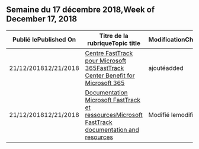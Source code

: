 <!-- This file is generated automatically each week. Changes made to this file will be overwritten.-->




## <a name="week-of-december-17-2018"></a><span data-ttu-id="11f28-101">Semaine du 17 décembre 2018,</span><span class="sxs-lookup"><span data-stu-id="11f28-101">Week of December 17, 2018</span></span>


| <span data-ttu-id="11f28-102">Publié le</span><span class="sxs-lookup"><span data-stu-id="11f28-102">Published On</span></span> |<span data-ttu-id="11f28-103">Titre de la rubrique</span><span class="sxs-lookup"><span data-stu-id="11f28-103">Topic title</span></span> | <span data-ttu-id="11f28-104">Modification</span><span class="sxs-lookup"><span data-stu-id="11f28-104">Change</span></span> |
|------|------------|--------|
| <span data-ttu-id="11f28-105">21/12/2018</span><span class="sxs-lookup"><span data-stu-id="11f28-105">12/21/2018</span></span> | [<span data-ttu-id="11f28-106">Centre FastTrack pour Microsoft 365</span><span class="sxs-lookup"><span data-stu-id="11f28-106">FastTrack Center Benefit for Microsoft 365</span></span>](/FastTrack/m365-fasttrack-benefit-overview) | <span data-ttu-id="11f28-107">ajouté</span><span class="sxs-lookup"><span data-stu-id="11f28-107">added</span></span> |
| <span data-ttu-id="11f28-108">21/12/2018</span><span class="sxs-lookup"><span data-stu-id="11f28-108">12/21/2018</span></span> | [<span data-ttu-id="11f28-109">Documentation Microsoft FastTrack et ressources</span><span class="sxs-lookup"><span data-stu-id="11f28-109">Microsoft FastTrack documentation and resources</span></span>](/FastTrack/index) | <span data-ttu-id="11f28-110">Modifié le</span><span class="sxs-lookup"><span data-stu-id="11f28-110">modified</span></span> |
